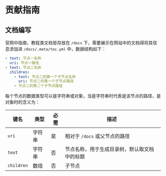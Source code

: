 # 贡献指南

## 文档编写

官网中指南、教程类文档皆存放在 `/docs` 下，需要展示在网站中的文档得将其信息添加进 `/docs/.meta/toc.yml` 中，数据结构如下：

```yml
- text: 节点一名称
  uri: 节点一路径
- text: 节点二名称
  children:
    - text: 节点二的第一个子节点名称
      uri: 节点二的第一个子节点路径
    - 节点二的第二个子节点路径
```

每个节点的数据类型可以是字符串或对象，当是字符串时代表是该节点的路径，是对象时的含义为：

| 键名 | 类型 | 必需 | 描述 |
| --- | --- | --- | --- |
| `uri` | 字符串 | 是 | 相对于 `/docs` 或父节点的路径 |
| `text` | 字符串 | 否 | 节点名称，用于生成目录树，默认取文档中的标题 |
| `children` | 数组 | 否 | 子节点 |
